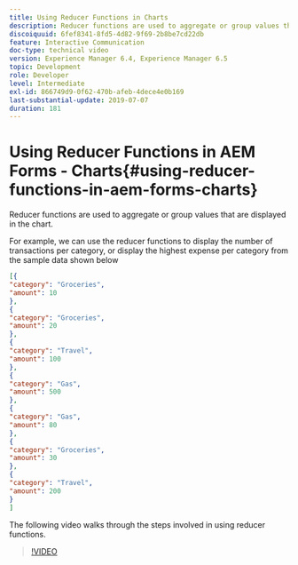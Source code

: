 ```yaml
---
title: Using Reducer Functions in Charts
description: Reducer functions are used to aggregate or group values that are displayed in the chart.The following video walks through the steps involved in using reducer functions.
discoiquuid: 6fef8341-8fd5-4d82-9f69-2b8be7cd22db
feature: Interactive Communication
doc-type: technical video
version: Experience Manager 6.4, Experience Manager 6.5
topic: Development
role: Developer
level: Intermediate
exl-id: 866749d9-0f62-470b-afeb-4dece4e0b169
last-substantial-update: 2019-07-07
duration: 181
---
```

# Using Reducer Functions in AEM Forms - Charts{#using-reducer-functions-in-aem-forms-charts}

Reducer functions are used to aggregate or group values that are displayed in the chart.


For example, we can use the reducer functions to display the number of transactions per category, or display the highest expense per category from the sample data shown below

```json
[{
"category": "Groceries",
"amount": 10
},
{
"category": "Groceries",
"amount": 20
},
{
"category": "Travel",
"amount": 100
},
{
"category": "Gas",
"amount": 500
},
{
"category": "Gas",
"amount": 80
},
{
"category": "Groceries",
"amount": 30
},
{
"category": "Travel",
"amount": 200
}
]
```

The following video walks through the steps involved in using reducer functions.

>[!VIDEO](https://video.tv.adobe.com/v/21368?quality=12&learn=on)
